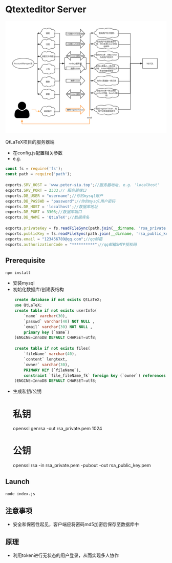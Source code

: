 # Qtexteditor Server

![](demo/Qt-TextEditor-Server.png)

QtLaTeX项目的服务器端
- 在config.js配置相关参数
- e.g.
```javascript
const fs = require('fs');
const path = require('path');

exports.SRV_HOST = 'www.peter-sia.top';//服务器地址, e.g. 'localhost'
exports.SRV_PORT = 2333;// 服务器端口
exports.DB_USER = "username";//你的mysql账户
exports.DB_PASSWD = "password";//你的mysql用户密码
exports.DB_HOST = 'localhost';//数据库地址
exports.DB_PORT = 3306;//数据库端口
exports.DB_NAME = 'QtLaTeX';//数据库名

exports.privateKey = fs.readFileSync(path.join(__dirname, 'rsa_private.pem'));//私钥文件,加密
exports.publicKey = fs.readFileSync(path.join(__dirname, 'rsa_public_key.pem'));//公钥文件,解密
exports.email = "123456789@qq.com";//qq邮箱
exports.authorizationCode = "**********";//qq邮箱SMTP授权码
```

## Prerequisite
    npm install    
- 安装mysql
- 初始化数据库/创建表结构

```sql
    create database if not exists QtLaTeX;
    use QtLaTeX;
    create table if not exists userInfo(
        `name` varchar(30),
        `passwd` varchar(40) NOT NULL ,
        `email` varchar(30) NOT NULL ,
        primary key (`name`)
    )ENGINE=InnoDB DEFAULT CHARSET=utf8;
    
    create table if not exists files(
        `fileName` varchar(40),
        `content` longtext,
        `owner` varchar(30),
        PRIMARY KEY (`fileName`),
        constraint `file_fileName_fk` foreign key (`owner`) references `userInfo` (`name`)
    )ENGINE=InnoDB DEFAULT CHARSET=utf8; 
```
    
- 生成私钥/公钥


    # 私钥
    openssl genrsa -out rsa_private.pem 1024
    # 公钥
    openssl rsa -in rsa_private.pem -pubout -out rsa_public_key.pem
                                            

## Launch

    node index.js

## 注意事项

- 安全和保密性起见，客户端应将密码md5加密后保存至数据库中

## 原理

- 利用token进行无状态的用户登录，从而实现多人协作
